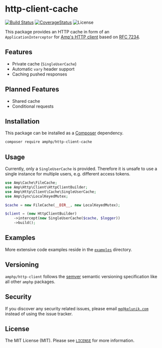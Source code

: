 # http-client-cache

[![Build Status](https://img.shields.io/travis/amphp/http-client-cache/master.svg?style=flat-square)](https://travis-ci.org/amphp/http-client-cache)
[![CoverageStatus](https://img.shields.io/coveralls/amphp/http-client-cache/master.svg?style=flat-square)](https://coveralls.io/github/amphp/http-client-cache?branch=master)
![License](https://img.shields.io/badge/license-MIT-blue.svg?style=flat-square)

This package provides an HTTP cache in form of an `ApplicationInterceptor` for [Amp's HTTP client](https://github.com/amphp/http-client) based on [RFC 7234](https://tools.ietf.org/html/rfc7234.html).

## Features

 - Private cache (`SingleUserCache`)
 - Automatic `vary` header support
 - Caching pushed responses

## Planned Features

 - Shared cache
 - Conditional requests

## Installation

This package can be installed as a [Composer](https://getcomposer.org/) dependency.

```bash
composer require amphp/http-client-cache
```

## Usage

Currently, only a `SingleUserCache` is provided.
Therefore it is unsafe to use a single instance for multiple users, e.g. different access tokens.

```php
use Amp\Cache\FileCache;
use Amp\Http\Client\HttpClientBuilder;
use Amp\Http\Client\Cache\SingleUserCache;
use Amp\Sync\LocalKeyedMutex;

$cache = new FileCache(__DIR__, new LocalKeyedMutex);

$client = (new HttpClientBuilder)
    ->intercept(new SingleUserCache($cache, $logger))
    ->build();
```

## Examples

More extensive code examples reside in the [`examples`](./examples) directory.

## Versioning

`amphp/http-client` follows the [semver](http://semver.org/) semantic versioning specification like all other `amphp` packages.

## Security

If you discover any security related issues, please email [`me@kelunik.com`](mailto:me@kelunik.com) instead of using the issue tracker.

## License

The MIT License (MIT). Please see [`LICENSE`](./LICENSE) for more information.
